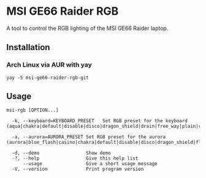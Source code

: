 # MSI GE66 Raider RGB
A tool to control the RGB lighting of the MSI GE66 Raider laptop.

## Installation

### Arch Linux via AUR with yay
```shell
yay -S msi-ge66-raider-rgb-git
```

## Usage
```shell
msi-rgb [OPTION...] 

  -k, --keyboard=KEYBOARD_PRESET   Set RGB preset for the keyboard (aqua|chakra|default|disable|disco|dragon_shield|drain|free_way|plain|rainbow_split)
  
  -a, --aurora=AURORA_PRESET Set RGB preset for the aurora (aurora|blue_flash|casino|chakra|default|disable|disco|dragon_shield|flux|macaw|plain|rainbow)
  
  -d, --demo                 Show demo
  -?, --help                 Give this help list
      --usage                Give a short usage message
  -V, --version              Print program version
```
